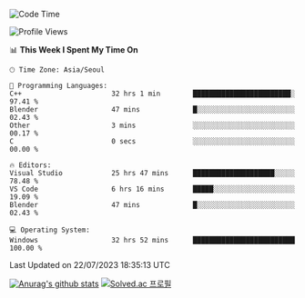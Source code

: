 <!--START_SECTION:waka-->
![Code Time](http://img.shields.io/badge/Code%20Time-435%20hrs%2050%20mins-blue)

![Profile Views](http://img.shields.io/badge/Profile%20Views-0-blue)

📊 **This Week I Spent My Time On** 

```text
🕑︎ Time Zone: Asia/Seoul

💬 Programming Languages: 
C++                      32 hrs 1 min        ████████████████████████░   97.41 % 
Blender                  47 mins             █░░░░░░░░░░░░░░░░░░░░░░░░   02.43 % 
Other                    3 mins              ░░░░░░░░░░░░░░░░░░░░░░░░░   00.17 % 
C                        0 secs              ░░░░░░░░░░░░░░░░░░░░░░░░░   00.00 % 

🔥 Editors: 
Visual Studio            25 hrs 47 mins      ████████████████████░░░░░   78.48 % 
VS Code                  6 hrs 16 mins       █████░░░░░░░░░░░░░░░░░░░░   19.09 % 
Blender                  47 mins             █░░░░░░░░░░░░░░░░░░░░░░░░   02.43 % 

💻 Operating System: 
Windows                  32 hrs 52 mins      █████████████████████████   100.00 % 
```


 Last Updated on 22/07/2023 18:35:13 UTC
<!--END_SECTION:waka-->
[![Anurag's github stats](https://github-readme-stats.vercel.app/api?username=heosumin518)](https://github.com/anuraghazra/github-readme-stats)
[![Solved.ac
프로필](http://mazassumnida.wtf/api/v2/generate_badge?boj=heosumin)](https://solved.ac/heosumin)
